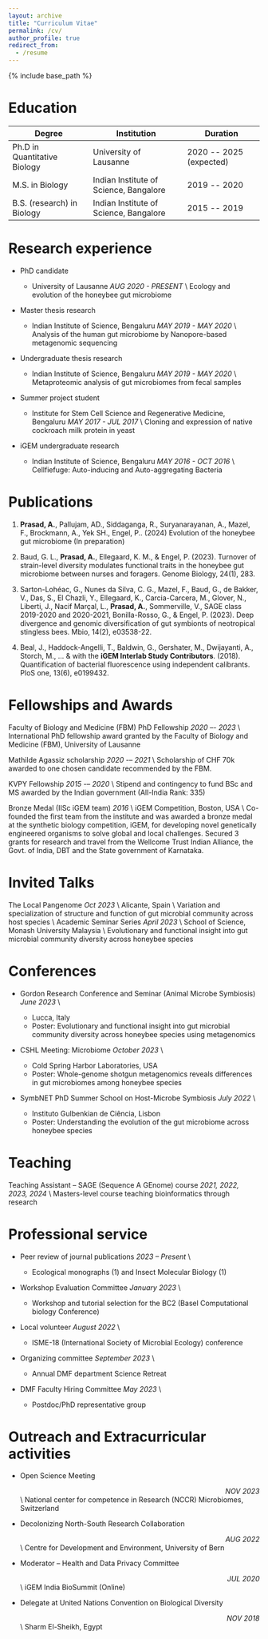 ```yaml
---
layout: archive
title: "Curriculum Vitae"
permalink: /cv/
author_profile: true
redirect_from:
  - /resume
---
```


{% include base_path %}

Education
======

| Degree                       | Institution                            | Duration                |
| ---------------------------- | -------------------------------------- | ----------------------- |
| Ph.D in Quantitative Biology | University of Lausanne                 | 2020 -- 2025 (expected) |
| M.S. in Biology              | Indian Institute of Science, Bangalore | 2019 -- 2020            |
| B.S. (research) in Biology   | Indian Institute of Science, Bangalore | 2015 -- 2019            |

Research experience
======
* PhD candidate
  * University of Lausanne  _AUG 2020 - PRESENT_ \\
Ecology and evolution of the honeybee gut microbiome
* Master thesis research
  * Indian Institute of Science, Bengaluru  _MAY 2019 - MAY 2020_ \\
Analysis of the human gut microbiome by Nanopore-based metagenomic sequencing

* Undergraduate thesis research
  * Indian Institute of Science, Bengaluru  _MAY 2019 - MAY 2020_ \\
Metaproteomic analysis of gut microbiomes from fecal samples

* Summer project student
  * Institute for Stem Cell Science and Regenerative Medicine, Bengaluru  _MAY 2017 - JUL 2017_ \\
Cloning and expression of native cockroach milk protein in yeast
  
* iGEM undergraduate research
  * Indian Institute of Science, Bengaluru  _MAY 2016 - OCT 2016_ \\
Cellfiefuge: Auto-inducing and Auto-aggregating Bacteria

Publications
======

1. **Prasad, A.**, Pallujam, AD., Siddaganga, R., Suryanarayanan, A., Mazel, F., Brockmann, A., Yek SH., Engel, P.. (2024) Evolution of the honeybee gut microbiome (In preparation)

2. Baud, G. L., **Prasad, A.**, Ellegaard, K. M., & Engel, P. (2023). Turnover of strain-level diversity modulates functional traits in the honeybee gut microbiome between nurses and foragers. Genome Biology, 24(1), 283.

3. Sarton-Lohéac, G., Nunes da Silva, C. G., Mazel, F., Baud, G., de Bakker, V., Das, S., El Chazli, Y., Ellegaard, K., Carcia-Carcera, M., Glover, N., Liberti, J., Nacif Marçal, L., **Prasad, A.**, Sommerville, V., SAGE class 2019-2020 and 2020-2021, Bonilla-Rosso, G., & Engel, P. (2023). Deep divergence and genomic diversification of gut symbionts of neotropical stingless bees. Mbio, 14(2), e03538-22.

4. Beal, J., Haddock-Angelli, T., Baldwin, G., Gershater, M., Dwijayanti, A., Storch, M., ... & with the **iGEM Interlab Study Contributors**. (2018). Quantification of bacterial fluorescence using independent calibrants. PloS one, 13(6), e0199432.

Fellowships and Awards
======

Faculty of Biology and Medicine (FBM) PhD Fellowship  _2020 –- 2023_ \\
  International PhD fellowship award granted by the Faculty of Biology and Medicine (FBM), University of Lausanne

Mathilde Agassiz scholarship  _2020 -– 2021_ \\
  Scholarship of CHF 70k awarded to one chosen candidate recommended by the FBM.

KVPY Fellowship  _2015 -– 2020_ \\
  Stipend and contingency to fund BSc and MS awarded by the Indian government (All-India Rank: 335)

Bronze Medal (IISc iGEM team)  _2016_ \\
  iGEM Competition, Boston, USA \\
  Co-founded the first team from the institute and was awarded a bronze medal at the synthetic biology competition, iGEM, for developing novel genetically engineered organisms to solve global and local challenges. Secured 3 grants for research and travel from the Wellcome Trust Indian Alliance, the Govt. of India, DBT and the State government of Karnataka.
  
Invited Talks
======
The Local Pangenome  _Oct 2023_ \\
Alicante, Spain \\
  Variation and specialization of structure and function of gut microbial community across host species \\
Academic Seminar Series  _April 2023_ \\
School of Science, Monash University Malaysia \\
  Evolutionary and functional insight into gut microbial community diversity across honeybee species

Conferences
======

* Gordon Research Conference and Seminar (Animal Microbe Symbiosis) _June 2023_ \\
  * Lucca, Italy
  * Poster: Evolutionary and functional insight into gut microbial community diversity across honeybee species using metagenomics

* CSHL Meeting: Microbiome  _October 2023_ \\
  * Cold Spring Harbor Laboratories, USA
  * Poster: Whole-genome shotgun metagenomics reveals differences in gut microbiomes among honeybee species

* SymbNET PhD Summer School on Host-Microbe Symbiosis  _July 2022_ \\
  * Instituto Gulbenkian de Ciência, Lisbon
  * Poster: Understanding the evolution of the gut microbiome across honeybee species

Teaching
======
Teaching Assistant – SAGE (Sequence A GEnome) course  _2021, 2022, 2023, 2024_ \\
  Masters-level course teaching bioinformatics through research

Professional service
======
* Peer review of journal publications  _2023 – Present_ \\
  * Ecological monographs (1) and Insect Molecular Biology (1)

* Workshop Evaluation Committee  _January 2023_ \\
  * Workshop and tutorial selection for the BC2 (Basel Computational biology Conference)

* Local volunteer  _August 2022_ \\
  * ISME-18 (International Society of Microbial Ecology) conference

* Organizing committee  _September 2023_ \\
  * Annual DMF department Science Retreat

* DMF Faculty Hiring Committee  _May 2023_ \\
  * Postdoc/PhD representative group

Outreach and Extracurricular activities
======

* Open Science Meeting <div style="text-align: right"> _NOV 2023_ </div> \\
National center for competence in Research (NCCR) Microbiomes, Switzerland

* Decolonizing North-South Research Collaboration <div style="text-align: right"> _AUG 2022_ </div> \\
Centre for Development and Environment, University of Bern

* Moderator – Health and Data Privacy Committee <div style="text-align: right">  _JUL 2020_ </div> \\
iGEM India BioSummit (Online)

* Delegate at United Nations Convention on Biological Diversity  <div style="text-align: right"> _NOV 2018_ </div> \\
Sharm El-Sheikh, Egypt